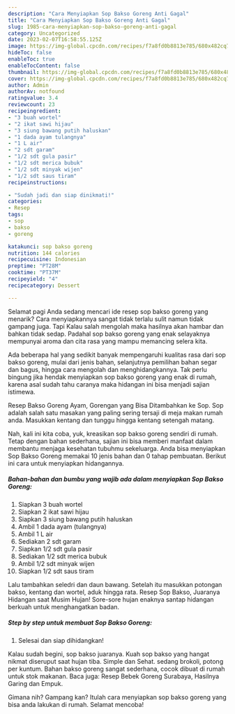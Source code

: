 ```yaml
---
description: "Cara Menyiapkan Sop Bakso Goreng Anti Gagal"
title: "Cara Menyiapkan Sop Bakso Goreng Anti Gagal"
slug: 1985-cara-menyiapkan-sop-bakso-goreng-anti-gagal
category: Uncategorized
date: 2023-02-07T16:58:55.125Z
image: https://img-global.cpcdn.com/recipes/f7a8fd0b8813e785/680x482cq70/sop-bakso-goreng-foto-resep-utama.jpg
hideToc: false
enableToc: true
enableTocContent: false
thumbnail: https://img-global.cpcdn.com/recipes/f7a8fd0b8813e785/680x482cq70/sop-bakso-goreng-foto-resep-utama.jpg
cover: https://img-global.cpcdn.com/recipes/f7a8fd0b8813e785/680x482cq70/sop-bakso-goreng-foto-resep-utama.jpg
author: Admin
authorAv: notfound
ratingvalue: 3.4
reviewcount: 23
recipeingredient:
- "3 buah wortel"
- "2 ikat sawi hijau"
- "3 siung bawang putih haluskan"
- "1 dada ayam tulangnya"
- "1 L air"
- "2 sdt garam"
- "1/2 sdt gula pasir"
- "1/2 sdt merica bubuk"
- "1/2 sdt minyak wijen"
- "1/2 sdt saus tiram"
recipeinstructions:

- "Sudah jadi dan siap dinikmati!"
categories:
- Resep
tags:
- sop
- bakso
- goreng

katakunci: sop bakso goreng 
nutrition: 144 calories
recipecuisine: Indonesian
preptime: "PT28M"
cooktime: "PT37M"
recipeyield: "4"
recipecategory: Dessert

---
```



Selamat pagi Anda sedang mencari ide resep sop bakso goreng yang menarik? Cara menyiapkannya sangat tidak terlalu sulit namun tidak gampang juga. Tapi Kalau salah mengolah maka hasilnya akan hambar dan bahkan tidak sedap. Padahal sop bakso goreng yang enak selayaknya mempunyai aroma dan cita rasa yang mampu memancing selera kita.


Ada beberapa hal yang sedikit banyak mempengaruhi kualitas rasa dari sop bakso goreng, mulai dari jenis bahan, selanjutnya pemilihan bahan segar dan bagus, hingga cara mengolah dan menghidangkannya. Tak perlu bingung jika hendak menyiapkan sop bakso goreng yang enak di rumah, karena asal sudah tahu caranya maka hidangan ini bisa menjadi sajian istimewa.

Resep Bakso Goreng Ayam, Gorengan yang Bisa Ditambahkan ke Sop. Sop adalah salah satu masakan yang paling sering tersaji di meja makan rumah anda. Masukkan kentang dan tunggu hingga kentang setengah matang.


Nah, kali ini kita coba, yuk, kreasikan sop bakso goreng sendiri di rumah. Tetap dengan bahan sederhana, sajian ini bisa memberi manfaat dalam membantu menjaga kesehatan tubuhmu sekeluarga. Anda bisa menyiapkan Sop Bakso Goreng memakai 10 jenis bahan dan 0 tahap pembuatan. Berikut ini cara untuk menyiapkan hidangannya.

<!--inarticleads1-->

##### Bahan-bahan dan bumbu yang wajib ada dalam menyiapkan Sop Bakso Goreng:

1. Siapkan 3 buah wortel
1. Siapkan 2 ikat sawi hijau
1. Siapkan 3 siung bawang putih haluskan
1. Ambil 1 dada ayam (tulangnya)
1. Ambil 1 L air
1. Sediakan 2 sdt garam
1. Siapkan 1/2 sdt gula pasir
1. Sediakan 1/2 sdt merica bubuk
1. Ambil 1/2 sdt minyak wijen
1. Siapkan 1/2 sdt saus tiram


Lalu tambahkan seledri dan daun bawang. Setelah itu masukkan potongan bakso, kentang dan wortel, aduk hingga rata. Resep Sop Bakso, Juaranya Hidangan saat Musim Hujan! Sore-sore hujan enaknya santap hidangan berkuah untuk menghangatkan badan. 

<!--inarticleads2-->

##### Step by step untuk membuat Sop Bakso Goreng:


1. Selesai dan siap dihidangkan!

Kalau sudah begini, sop bakso juaranya. Kuah sop bakso yang hangat nikmat diseruput saat hujan tiba. Simple dan Sehat. sedang brokoli, potong per kuntum. Bahan bakso goreng sangat sederhana, cocok dibuat di rumah untuk stok makanan. Baca juga: Resep Bebek Goreng Surabaya, Hasilnya Garing dan Empuk. 

Gimana nih? Gampang kan? Itulah cara menyiapkan sop bakso goreng yang bisa anda lakukan di rumah. Selamat mencoba!
